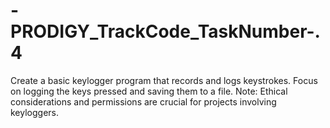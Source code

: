 # -PRODIGY_TrackCode_TaskNumber-.4
Create a basic keylogger program that records and logs keystrokes. Focus on logging the keys pressed and saving them to a file. Note: Ethical considerations and permissions are crucial for projects involving keyloggers.
